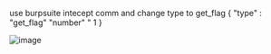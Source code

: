 use burpsuite intecept comm and change type to get_flag
{
  "type" : "get_flag"
  "number" " 1
}

![image](https://github.com/SoraAurora/Writeups_GCTF2023/assets/91508322/6e50d5f2-b2e8-443a-9007-f436f0b48b5c)
